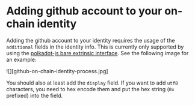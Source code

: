 # Adding github account to your on-chain identity

Adding the github account to your identity requires the usage of the `additional` fields in the identity info. This is currently only supported by using the [polkadot-js bare extrinsic interface](https://polkadot.js.org/apps/?rpc=wss%3A%2F%2Frpc.polkadot.io#/extrinsics). See the following image for an example:

![][github-on-chain-identity-process.jpg]

You should also at least add the `display` field. If you want to add `utf8` characters, you need to hex encode them and put the hex string (`0x` prefixed) into the field.
